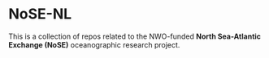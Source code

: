 # NoSE-NL

This is a collection of repos related to the NWO-funded **North Sea-Atlantic Exchange (NoSE)** oceanographic research project.
